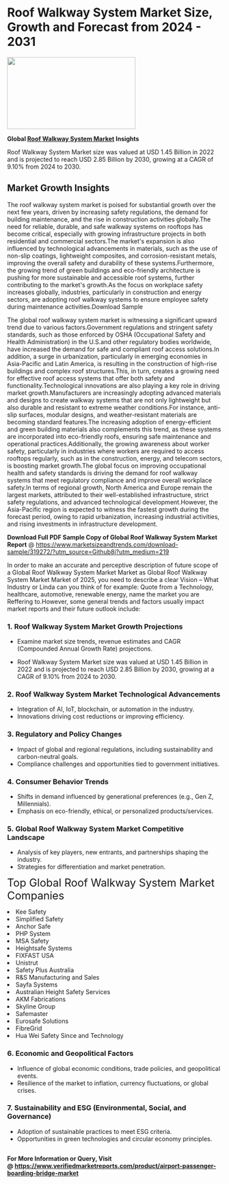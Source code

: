<H1>Roof Walkway System Market Size, Growth and Forecast from 2024 - 2031</H1><img class="aligncenter size-medium wp-image-584254" src="https://thirdeyenews.in/wp-content/uploads/2024/09/Global-Market-Research-300x168.jpeg" alt="" width="300" height="168" /><p><strong>Global&nbsp;<a href="https://www.marketsizeandtrends.com/download-sample/319272/?utm_source=Github8j?utm_medium=219">Roof Walkway System Market</a> Insights</strong></p><p>Roof Walkway System Market size was valued at USD 1.45 Billion in 2022 and is projected to reach USD 2.85 Billion by 2030, growing at a CAGR of 9.10% from 2024 to 2030.</p><p><h2>Market Growth Insights</h2> <p>The roof walkway system market is poised for substantial growth over the next few years, driven by increasing safety regulations, the demand for building maintenance, and the rise in construction activities globally.The need for reliable, durable, and safe walkway systems on rooftops has become critical, especially with growing infrastructure projects in both residential and commercial sectors.The market's expansion is also influenced by technological advancements in materials, such as the use of non-slip coatings, lightweight composites, and corrosion-resistant metals, improving the overall safety and durability of these systems.Furthermore, the growing trend of green buildings and eco-friendly architecture is pushing for more sustainable and accessible roof systems, further contributing to the market's growth.As the focus on workplace safety increases globally, industries, particularly in construction and energy sectors, are adopting roof walkway systems to ensure employee safety during maintenance activities.Download Sample</p> <p>The global roof walkway system market is witnessing a significant upward trend due to various factors.Government regulations and stringent safety standards, such as those enforced by OSHA (Occupational Safety and Health Administration) in the U.S.and other regulatory bodies worldwide, have increased the demand for safe and compliant roof access solutions.In addition, a surge in urbanization, particularly in emerging economies in Asia-Pacific and Latin America, is resulting in the construction of high-rise buildings and complex roof structures.This, in turn, creates a growing need for effective roof access systems that offer both safety and functionality.Technological innovations are also playing a key role in driving market growth.Manufacturers are increasingly adopting advanced materials and designs to create walkway systems that are not only lightweight but also durable and resistant to extreme weather conditions.For instance, anti-slip surfaces, modular designs, and weather-resistant materials are becoming standard features.The increasing adoption of energy-efficient and green building materials also complements this trend, as these systems are incorporated into eco-friendly roofs, ensuring safe maintenance and operational practices.Additionally, the growing awareness about worker safety, particularly in industries where workers are required to access rooftops regularly, such as in the construction, energy, and telecom sectors, is boosting market growth.The global focus on improving occupational health and safety standards is driving the demand for roof walkway systems that meet regulatory compliance and improve overall workplace safety.In terms of regional growth, North America and Europe remain the largest markets, attributed to their well-established infrastructure, strict safety regulations, and advanced technological development.However, the Asia-Pacific region is expected to witness the fastest growth during the forecast period, owing to rapid urbanization, increasing industrial activities, and rising investments in infrastructure development.</p><p><span class=""><strong>Download Full PDF Sample Copy of Global Roof Walkway System Market Report</strong> @ <a href="https://www.marketsizeandtrends.com/download-sample/319272/?utm_source=Github8j?utm_medium=219" target="_blank">https://www.marketsizeandtrends.com/download-sample/319272/?utm_source=Github8j?utm_medium=219</a></span></p><p>In order to make an accurate and perceptive description of future scope of a Global&nbsp;Roof Walkway System Market Market as Global&nbsp;Roof Walkway System Market Market of 2025, you need to describe a clear Vision &ndash; What Industry or Linda can you think of for example: Quote from a Technology, healthcare, automotive, renewable energy, name the market you are Reffering to.However, some general trends and factors usually impact market reports and their future outlook include:</p><h3>1.&nbsp;<strong>Roof Walkway System Market Growth Projections</strong></h3><ul><li>Examine market size trends, revenue estimates and CAGR (Compounded Annual Growth Rate) projections.</li><li><p>Roof Walkway System Market size was valued at USD 1.45 Billion in 2022 and is projected to reach USD 2.85 Billion by 2030, growing at a CAGR of 9.10% from 2024 to 2030.</p></li></ul><h3>2.&nbsp;<strong>Roof Walkway System Market Technological Advancements</strong></h3><ul><li>Integration of AI, IoT, blockchain, or automation in the industry.</li><li>Innovations driving cost reductions or improving efficiency.</li></ul><h3>3.&nbsp;<strong>Regulatory and Policy Changes</strong></h3><ul><li>Impact of global and regional regulations, including sustainability and carbon-neutral goals.</li><li>Compliance challenges and opportunities tied to government initiatives.</li></ul><h3>4.&nbsp;<strong>Consumer Behavior Trends</strong></h3><ul><li>Shifts in demand influenced by generational preferences (e.g., Gen Z, Millennials).</li><li>Emphasis on eco-friendly, ethical, or personalized products/services.</li></ul><h3>5.&nbsp;<strong>Global Roof Walkway System Market Competitive Landscape</strong></h3><ul><li>Analysis of key players, new entrants, and partnerships shaping the industry.</li><li>Strategies for differentiation and market penetration.</li></ul><p data-pm-slice="1 1 []"><span style="color: inherit; font-family: inherit; font-size: 25px;">Top Global Roof Walkway System Market Companies</span></p><div class="" data-test-id=""><p><li>Kee Safety</li><li> Simplified Safety</li><li> Anchor Safe</li><li> PHP System</li><li> MSA Safety</li><li> Heightsafe Systems</li><li> FIXFAST USA</li><li> Unistrut</li><li> Safety Plus Australia</li><li> R&S Manufacturing and Sales</li><li> Sayfa Systems</li><li> Australian Height Safety Services</li><li> AKM Fabrications</li><li> Skyline Group</li><li> Safemaster</li><li> Eurosafe Solutions</li><li> FibreGrid</li><li> Hua Wei Safety Since and Technology</li></p></div><h3>6.&nbsp;<strong>Economic and Geopolitical Factors</strong></h3><ul><li>Influence of global economic conditions, trade policies, and geopolitical events.</li><li>Resilience of the market to inflation, currency fluctuations, or global crises.</li></ul><h3>7.&nbsp;<strong>Sustainability and ESG (Environmental, Social, and Governance)</strong></h3><ul><li>Adoption of sustainable practices to meet ESG criteria.</li><li>Opportunities in green technologies and circular economy principles.</li></ul><h2><strong style="font-size: 14px;">For More Information or Query, Visit @&nbsp;</strong><a style="background-color: #ffffff; font-size: 14px;" href="https://www.marketsizeandtrends.com/report/roof-walkway-system-market/" target="_blank">https://www.verifiedmarketreports.com/product/airport-passenger-boarding-bridge-market</a></h2>